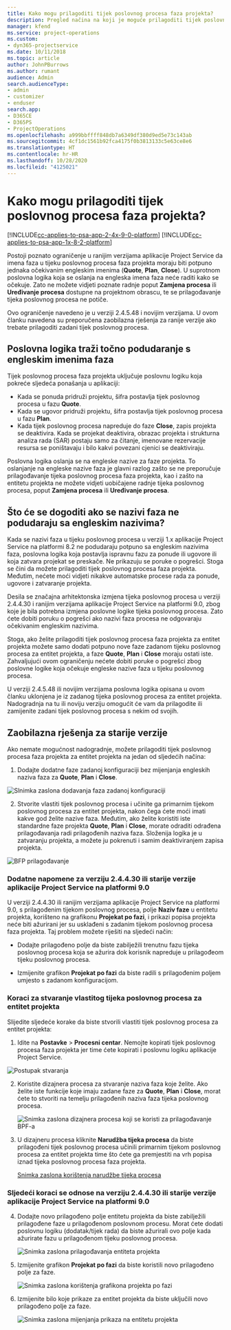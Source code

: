 ```yaml
---
title: Kako mogu prilagoditi tijek poslovnog procesa faza projekta?
description: Pregled načina na koji je moguće prilagoditi tijek poslovnog procesa faza projekta.
manager: kfend
ms.service: project-operations
ms.custom:
- dyn365-projectservice
ms.date: 10/11/2018
ms.topic: article
author: JohnPBurrows
ms.author: rumant
audience: Admin
search.audienceType:
- admin
- customizer
- enduser
search.app:
- D365CE
- D365PS
- ProjectOperations
ms.openlocfilehash: a999bbffff848db7a6349df380d9ed5e73c143ab
ms.sourcegitcommit: 4cf1dc1561b92fca4175f0b3813133c5e63ce8e6
ms.translationtype: HT
ms.contentlocale: hr-HR
ms.lasthandoff: 10/28/2020
ms.locfileid: "4125021"
---
```

# <a name="how-do-i-customize-the-project-stages-business-process-flow"></a>Kako mogu prilagoditi tijek poslovnog procesa faza projekta?
[!INCLUDE[cc-applies-to-psa-app-2-4x-9-0-platform](../includes/cc-applies-to-psa-app-2-4x-9-0-platform.md)]
[!INCLUDE[cc-applies-to-psa-app-1x-8-2-platform](../includes/cc-applies-to-psa-app-1x-8-2-platform.md)]

Postoji poznato ograničenje u ranijim verzijama aplikacije Project Service da imena faza u tijeku poslovnog procesa faza projekta moraju biti potpuno jednaka očekivanim engleskim imenima (**Quote**, **Plan**, **Close**). U suprotnom poslovna logika koja se oslanja na engleska imena faza neće raditi kako se očekuje. Zato ne možete vidjeti poznate radnje poput **Zamjena procesa** ili **Uređivanje procesa** dostupne na projektnom obrascu, te se prilagođavanje tijeka poslovnog procesa ne potiče. 

Ovo ograničenje navedeno je u verziji 2.4.5.48 i novijim verzijama. U ovom članku navedena su preporučena zaobilazna rješenja za ranije verzije ako trebate prilagoditi zadani tijek poslovnog procesa.  

## <a name="business-logic-requires-an-exact-match-with-english-stage-names"></a>Poslovna logika traži točno podudaranje s engleskim imenima faza

Tijek poslovnog procesa faza projekta uključuje poslovnu logiku koja pokreće sljedeća ponašanja u aplikaciji:
- Kada se ponuda pridruži projektu, šifra postavlja tijek poslovnog procesa u fazu **Quote**.
- Kada se ugovor pridruži projektu, šifra postavlja tijek poslovnog procesa u fazu **Plan**.
- Kada tijek poslovnog procesa napreduje do faze **Close**, zapis projekta se deaktivira. Kada se projekat deaktivira, obrazac projekta i strukturna analiza rada (SAR) postaju samo za čitanje, imenovane rezervacije resursa se poništavaju i bilo kakvi povezani cjenici se deaktiviraju.

Poslovna logika oslanja se na engleske nazive za faze projekta. To oslanjanje na engleske nazive faza je glavni razlog zašto se ne preporučuje prilagođavanje tijeka poslovnog procesa faza projekta, kao i zašto na entitetu projekta ne možete vidjeti uobičajene radnje tijeka poslovnog procesa, poput **Zamjena procesa** ili **Uređivanje procesa**.

## <a name="what-happens-if-the-stage-names-dont-match-the-english-names"></a>Što će se dogoditi ako se nazivi faza ne podudaraju sa engleskim nazivima?

Kada se nazivi faza u tijeku poslovnog procesa u verziji 1.x aplikacije Project Service na platformi 8.2 ne podudaraju potpuno sa engleskim nazivima faza, poslovna logika koja postavlja ispravnu fazu za ponude ili ugovore ili koja zatvara projekat se preskače. Ne prikazuju se poruke o pogrešci. Stoga se čini da možete prilagoditi tijek poslovnog procesa faza projekta. Međutim, nećete moći vidjeti nikakve automatske procese rada za ponude, ugovore i zatvaranje projekta.

Desila se značajna arhitektonska izmjena tijeka poslovnog procesa u verziji 2.4.4.30 i ranijim verzijama aplikacije Project Service na platformi 9.0, zbog koje je bila potrebna izmjena poslovne logike tijeka poslovnog procesa. Zato ćete dobiti poruku o pogrešci ako nazivi faza procesa ne odgovaraju očekivanim engleskim nazivima. 

Stoga, ako želite prilagoditi tijek poslovnog procesa faza projekta za entitet projekta možete samo dodati potpuno nove faze zadanom tijeku poslovnog procesa za entitet projekta, a faze **Quote**, **Plan** i **Close** moraju ostati iste. Zahvaljujući ovom ograničenju nećete dobiti poruke o pogrešci zbog poslovne logike koja očekuje engleske nazive faza u tijeku poslovnog procesa.

U verziji 2.4.5.48 ili novijim verzijama poslovna logika opisana u ovom članku uklonjena je iz zadanog tijeka poslovnog procesa za entitet projekta. Nadogradnja na tu ili noviju verziju omogućit će vam da prilagodite ili zamijenite zadani tijek poslovnog procesa s nekim od svojih. 

## <a name="workarounds-for-earlier-versions"></a>Zaobilazna rješenja za starije verzije

Ako nemate mogućnost nadogradnje, možete prilagoditi tijek poslovnog procesa faza projekta za entitet projekta na jedan od sljedećih načina:

1. Dodajte dodatne faze zadanoj konfiguraciji bez mijenjanja engleskih naziva faza za **Quote**, **Plan** i **Close**.


![Slnimka zaslona dodavanja faza zadanoj konfiguraciji](media/FAQ-Customize-BPF-1.png)
 
2. Stvorite vlastiti tijek poslovnog procesa i učinite ga primarnim tijekom poslovnog procesa za entitet projekta, nakon čega ćete moći imati kakve god želite nazive faza. Međutim, ako želite koristiti iste standardne faze projekta **Quote**, **Plan** i **Close**, morate odraditi odrađena prilagođavanja radi prilagođenih naziva faza. Složenija logika je u zatvaranju projekta, a možete ju pokrenuti i samim deaktiviranjem zapisa projekta.

![BFP prilagođavanje](media/FAQ-Customize-BPF-2.png)

### <a name="additional-considerations-for-project-service-app-version-24430-or-earlier-on-platform-90"></a>Dodatne napomene za verziju 2.4.4.30 ili starije verzije aplikacije Project Service na platformi 9.0

U verziji 2.4.4.30 ili ranijim verzijama aplikacije Project Service na platformi 9.0, s prilagođenim tijekom poslovnog procesa, polje **Naziv faze** u entitetu projekta, korišteno na grafikonu **Projekat po fazi**, i prikazi popisa projekta neće biti ažurirani jer su usklađeni s zadanim tijekom poslovnog procesa faza projekta. Taj problem možete riješiti na sljedeći način:

- Dodajte prilagođeno polje da biste zabilježili trenutnu fazu tijeka poslovnog procesa koja se ažurira dok korisnik napreduje u prilagođeom tijeku poslovnog procesa.

- Izmijenite grafikon **Projekat po fazi** da biste radili s prilagođenim poljem umjesto s zadanom konfiguracijom.

### <a name="steps-to-create-your-own-business-process-flow-for-the-project-entity"></a>Koraci za stvaranje vlastitog tijeka poslovnog procesa za entitet projekta

Slijedite sljedeće korake da biste stvorili vlastiti tijek poslovnog procesa za entitet projekta:

1. Idite na **Postavke** > **Procesni centar**. Nemojte kopirati tijek poslovnog procesa faza projekta jer time ćete kopirati i poslovnu logiku aplikacije Project Service.

  ![Postupak stvaranja](media/FAQ-Customize-BPF-3.png)

2. Koristite dizajnera procesa za stvaranje naziva faza koje želite. Ako želite iste funkcije koje imaju zadane faze za **Quote**, **Plan** i **Close**, morat ćete to stvoriti na temelju prilagođenih naziva faza tijeka poslovnog procesa.

   ![Snimka zaslona dizajnera procesa koji se koristi za prilagođavanje BPF-a](media/FAQ-Customize-BPF-4.png) 

3. U dizajneru procesa kliknite **Narudžba tijeka procesa** da biste prilagođeni tijek poslovnog procesa učinili primarnim tijekom poslovnog procesa za entitet projekta time što ćete ga premjestiti na vrh popisa iznad tijeka poslovnog procesa faza projekta.


   [Snimka zaslona korištenja narudžbe tijeka procesa](media/FAQ-Customize-BPF-5-720.png)

### <a name="the-following-steps-apply-to-project-service-app-24430-or-earlier-on-the-90-platform"></a>Sljedeći koraci se odnose na verziju 2.4.4.30 ili starije verzije aplikacije Project Service na platformi 9.0

4. Dodajte novo prilagođeno polje entitetu projekta da biste zabilježili prilagođene faze u prilagođenom poslovnom procesu. Morat ćete dodati poslovnu logiku (dodatak/tijek rada) da biste ažurirali ovo polje kada ažurirate fazu u prilagođenom tijeku poslovnog procesa.

   ![Snimka zaslona prilagođavanja entiteta projekta](media/FAQ-Customize-BPF-6-720.png)

5. Izmijenite grafikon **Projekat po fazi** da biste koristili novo prilagođeno polje za faze.

   ![Snimka zaslona korištenja grafikona projekta po fazi](media/FAQ-Customize-BPF-7-720.png)

6. Izmijenite bilo koje prikaze za entitet projekta da biste uključili novo prilagođeno polje za faze.

   ![Snimka zaslona mijenjanja prikaza na entitetu projekta](media/FAQ-Customize-BPF-8-720.png)

